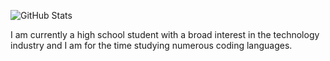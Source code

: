 ![GitHub Stats](https://github-readme-stats.vercel.app/api?username=Adxzer&theme=github_dark)

I am currently a high school student with a broad interest in the technology industry and I am for the time studying numerous coding languages.
